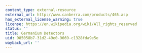 ```yaml
---
content_type: external-resource
external_url: http://www.canberra.com/products/465.asp
has_external_license_warning: true
license: https://en.wikipedia.org/wiki/All_rights_reserved
status: ''
title: Germanium Detectors
uid: 985058b7-31d2-49e0-9669-c1328fda9e5e
wayback_url: ''
---
```

